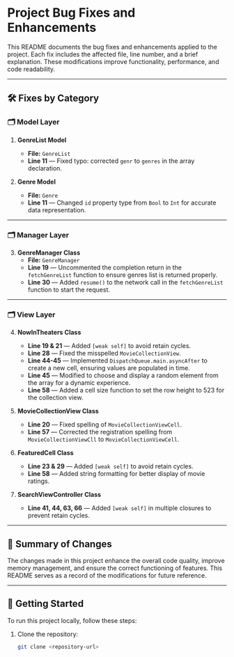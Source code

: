 # Project Bug Fixes and Enhancements

This README documents the bug fixes and enhancements applied to the project. Each fix includes the affected file, line number, and a brief explanation. These modifications improve functionality, performance, and code readability.

---

## 🛠 Fixes by Category

### 🗂 Model Layer

1. **GenreList Model**
   - **File:** `GenreList`
   - **Line 11** — Fixed typo: corrected `genr` to `genres` in the array declaration.

2. **Genre Model**
   - **File:** `Genre`
   - **Line 11** — Changed `id` property type from `Bool` to `Int` for accurate data representation.

---

### 🗂 Manager Layer

3. **GenreManager Class**
   - **File:** `GenreManager`
   - **Line 19** — Uncommented the completion return in the `fetchGenreList` function to ensure genres list is returned properly.
   - **Line 30** — Added `resume()` to the network call in the `fetchGenreList` function to start the request.

---

### 🗂 View Layer

4. **NowInTheaters Class**
   - **Line 19 & 21** — Added `[weak self]` to avoid retain cycles.
   - **Line 28** — Fixed the misspelled `MovieCollectionView`.
   - **Line 44-45** — Implemented `DispatchQueue.main.asyncAfter` to create a new cell, ensuring values are populated in time.
   - **Line 45** — Modified to choose and display a random element from the array for a dynamic experience.
   - **Line 58** — Added a cell size function to set the row height to 523 for the collection view.

5. **MovieCollectionView Class**
   - **Line 20** — Fixed spelling of `MovieCollectionViewCell`.
   - **Line 57** — Corrected the registration spelling from `MovieCollectionViewCll` to `MovieCollectionViewCell`.

6. **FeaturedCell Class**
   - **Line 23 & 29** — Added `[weak self]` to avoid retain cycles.
   - **Line 58** — Added string formatting for better display of movie ratings.

7. **SearchViewController Class**
   - **Line 41, 44, 63, 66** — Added `[weak self]` in multiple closures to prevent retain cycles.

---

## 📜 Summary of Changes

The changes made in this project enhance the overall code quality, improve memory management, and ensure the correct functioning of features. This README serves as a record of the modifications for future reference.

---

## 🚀 Getting Started

To run this project locally, follow these steps:

1. Clone the repository:
   ```bash
   git clone <repository-url>


